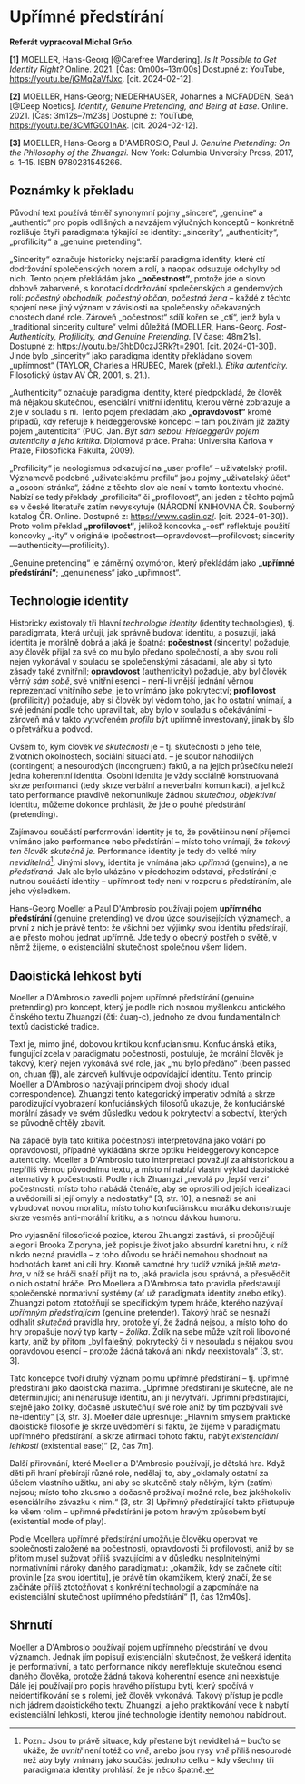 
# Upřímné předstírání
**Referát vypracoval Michal Grňo.**

**[1]** MOELLER, Hans-Georg [@Carefree Wandering]. _Is It Possible to Get Identity Right?_ Online. 2021. [Čas: 0m00s–13m00s] Dostupné z: YouTube, https://youtu.be/jGMq2aVfJxc. [cit. 2024-02-12].

**[2]** MOELLER, Hans-Georg; NIEDERHAUSER, Johannes a MCFADDEN, Seán [@Deep Noetics]. _Identity, Genuine Pretending, and Being at Ease._ Online. 2021. [Čas: 3m12s–7m23s] Dostupné z: YouTube, https://youtu.be/3CMfG001nAk. [cit. 2024-02-12].

**[3]** MOELLER, Hans-Georg a D'AMBROSIO, Paul J. _Genuine Pretending: On the Philosophy of the Zhuangzi._ New York: Columbia University Press, 2017, s. 1–15. ISBN 9780231545266.

## Poznámky k překladu
Původní text používá téměř synonymní pojmy „sincere“, „genuine“ a „authentic“ pro popis odlišných a navzájem výlučných konceptů – konkrétně rozlišuje čtyři paradigmata týkající se identity: „sincerity“, „authenticity“, „profilicity“ a „genuine pretending“.

„Sincerity“ označuje historicky nejstarší paradigma identity, které ctí dodržování společenských norem a rolí, a naopak odsuzuje odchylky od nich. Tento pojem překládám jako **„počestnost“**, protože jde o slovo dobově zabarvené, s konotací dodržování společenských a genderových rolí: _počestný obchodník_, _počestný občan_, _počestná žena_ – každé z těchto spojení nese jiný význam v závislosti na společensky očekávaných cnostech dané role. Zároveň „počestnost“ sdílí kořen se „ctí“, jenž byla v „traditional sincerity culture“ velmi důležitá (MOELLER, Hans-Georg. _Post-Authenticity, Profilicity, and Genuine Pretending._ [V čase: 48m21s]. Dostupné z: https://youtu.be/3hbD0czJ3Rk?t=2901. [cit. 2024-01-30]). Jinde bylo „sincerity“ jako paradigma identity překládáno slovem „upřímnost“ (TAYLOR, Charles a HRUBEC, Marek (překl.). _Etika autenticity._ Filosofický ústav AV ČR, 2001, s. 21.).

„Authenticity“ označuje paradigma identity, které předpokládá, že člověk má nějakou skutečnou, esenciální vnitřní identitu, kterou věrně zobrazuje a žije v souladu s ní. Tento pojem překládám jako **„opravdovost“** kromě případů, kdy referuje k heideggerovské koncepci – tam používám již zažitý pojem „autenticita“ (PUC, Jan. _Být sám sebou: Heideggerův pojem autenticity a jeho kritika._ Diplomová práce. Praha: Universita Karlova v Praze, Filosofická Fakulta, 2009).

„Profilicity“ je neologismus odkazující na „user profile“ – uživatelský profil. Významově podobné „uživatelskému profilu“ jsou pojmy „uživatelský účet“ a „osobní stránka“, žádné z těchto slov ale není v tomto kontextu vhodné. Nabízí se tedy překlady „profilicita“ či „profilovost“, ani jeden z těchto pojmů se v české literatuře zatím nevyskytuje (NÁRODNÍ KNIHOVNA ČR. Souborný katalog ČR. Online. Dostupné z: https://www.caslin.cz/. [cit. 2024-01-30]). Proto volím překlad **„profilovost“**, jelikož koncovka „-ost“ reflektuje použití koncovky „-ity“ v originále (počestnost—opravdovost—profilovost; sincerity—authenticity—profilicity).

„Genuine pretending“ je záměrný oxymóron, který překládám jako **„upřímné předstírání“**; „genuineness“ jako „upřímnost“.

## Technologie identity
Historicky existovaly tři hlavní _technologie identity_ (identity technologies), tj. paradigmata, která určují, jak správně budovat identitu, a posuzují, jaká identita je morálně dobrá a jaká je špatná: **počestnost** (sincerity) požaduje, aby člověk přijal za své co mu bylo předáno společností, a aby svou roli nejen vykonával v souladu se společenskými zásadami, ale aby si tyto zásady také zvnitřnil; **opravdovost** (authenticity) požaduje, aby byl člověk věrný _sám sobě_, své vnitřní esenci – není-li vnější jednání věrnou reprezentací vnitřního _sebe_, je to vnímáno jako pokrytectví; **profilovost** (profilicity) požaduje, aby si člověk byl vědom toho, jak ho ostatní vnímají, a své jednání podle toho upravil tak, aby bylo v souladu s očekáváními – zároveň má v takto vytvořeném _profilu_ být upřímně investovaný, jinak by šlo o přetvářku a podvod.

Ovšem to, kým člověk _ve skutečnosti_ je – tj. skutečnosti o jeho těle, životních okolnostech, sociální situaci atd. – je soubor nahodilých (contingent) a nesourodých (incongruent) faktů, a na jejich průsečíku neleží jedna koherentní identita. Osobní identita je vždy sociálně konstruovaná skrze performanci (tedy skrze verbální a neverbální komunikaci), a jelikož tato performance pravdivě nekomunikuje žádnou _skutečnou, objektivní_ identitu, můžeme dokonce prohlásit, že jde o pouhé předstírání (pretending).

Zajímavou součástí performování identity je to, že povětšinou není příjemci vnímáno jako performance nebo předstírání – místo toho vnímají, že _takový ten člověk skutečně je_. Performance identity je tedy do velké míry _neviditelná_[^1]. Jinými slovy, identita je vnímána jako _upřímná_ (genuine), a ne _předstíraná_. Jak ale bylo ukázáno v předchozím odstavci, předstírání je nutnou součástí identity – upřímnost tedy není v rozporu s předstíráním, ale jeho výsledkem.

[^1]: Pozn.: Jsou to právě situace, kdy přestane být neviditelná – buďto se ukáže, že _uvnitř_ není totéž co _vně_, anebo jsou rysy _vně_ příliš nesourodé než aby byly vnímány jako součást jednoho celku – kdy všechny tři paradigmata identity prohlásí, že je něco špatně.

Hans-Georg Moeller a Paul D'Ambrosio používají pojem **upřímného předstírání** (genuine pretending) ve dvou úzce souvisejících významech, a první z nich je právě tento: že všichni bez výjimky svou identitu předstírají, ale přesto mohou jednat upřímně. Jde tedy o obecný postřeh o světě, v němž žijeme, o existenciální skutečnost společnou všem lidem.

## Daoistická lehkost bytí
Moeller a D'Ambrosio zavedli pojem upřímné předstírání (genuine pretending) pro koncept, který je podle nich nosnou myšlenkou antického čínského textu Zhuangzi (čti: čuaŋ-c), jednoho ze dvou fundamentálních textů daoistické tradice.

Text je, mimo jiné, dobovou kritikou konfucianismu. Konfuciánská etika, fungující zcela v paradigmatu počestnosti, postuluje, že morální člověk je takový, který nejen vykonává své role, jak „mu bylo předáno“ (been passed on, chuan 傳), ale zároveň kultivuje odpovídající identitu. Tento princip Moeller a D'Ambrosio nazývají principem dvojí shody (dual correspondence). Zhuangzi tento kategorický imperativ odmítá a skrze parodizující vyobrazení konfuciánských filosofů ukazuje, že konfuciánské morální zásady ve svém důsledku vedou k pokrytectví a sobectví, kterých se původně chtěly zbavit.

Na západě byla tato kritika počestnosti interpretována jako volání po opravdovosti, případně vykládána skrze optiku Heideggerovy koncepce autenticity. Moeller a D'Ambrosio tuto interpretaci považují za ahistorickou a nepříliš věrnou původnímu textu, a místo ní nabízí vlastní výklad daoistické alternativy k počestnosti. Podle nich Zhuangzi „nevolá po ‚lepší verzi‘ počestnosti, místo toho nabádá čtenáře, aby se oprostili od jejích idealizací a uvědomili si její omyly a nedostatky“ [3, str. 10], a nesnaží se ani vybudovat novou moralitu, místo toho konfuciánskou morálku dekonstruuje skrze vesměs anti-morální kritiku, a s notnou dávkou humoru.

Pro vyjasnění filosofické pozice, kterou Zhuangzi zastává, si propůjčují alegorii Brooka Ziporyna, jež popisuje život jako absurdní karetní hru, k níž nikdo nezná pravidla – z toho důvodu se hráči nemohou shodnout na hodnotách karet ani cíli hry. Kromě samotné hry tudíž vzniká ještě _meta-hra_, v níž se hráči snaží přijít na to, jaká pravidla jsou správná, a přesvědčit o nich ostatní hráče. Pro Moellera a D'Ambrosia tato pravidla představují společenské normativní systémy (ať už paradigmata identity anebo etiky). Zhuangzi potom ztotožňují se specifickým typem hráče, kterého nazývají _upřímným předstírajícím_ (genuine pretender). Takový hráč se nesnaží odhalit _skutečná_ pravidla hry, protože ví, že žádná nejsou, a místo toho do hry propašuje nový typ karty – _žolíka_. Žolík na sebe může vzít roli libovolné karty, aniž by přitom „byl falešný, pokrytecký či v nesouladu s nějakou svou opravdovou esencí – protože žádná taková ani nikdy neexistovala“ [3, str. 3].

Tato koncepce tvoří druhý význam pojmu upřímné předstírání – tj. upřímné předstírání jako daoistická maxima. „Upřímné předstírání je skutečné, ale ne determinující; ani nenarušuje identitu, ani ji nevytváří. Upřímní předstírající, stejně jako žolíky, dočasně uskutečňují své role aniž by tím pozbývali své ne-identity“ [3, str. 3]. Moeller dále upřesňuje: „Hlavním smyslem praktické daoistické filosofie je skrze uvědomění si faktu, že žijeme v paradigmatu upřímného předstírání, a skrze afirmaci tohoto faktu, nabýt _existenciální lehkosti_ (existential ease)“ [2, čas 7m].

Další přirovnání, které Moeller a D'Ambrosio používají, je dětská hra. Když děti při hraní přebírají různé role, nedělají to, aby „oklamaly ostatní za účelem vlastního užitku, ani aby se skutečně staly někým, kým (zatím) nejsou; místo toho zkusmo a dočasně prožívají možné role, bez jakéhokoliv esenciálního závazku k nim.“ [3, str. 3] Upřímný předstírající takto přistupuje ke všem rolím – upřímné předstírání je potom hravým způsobem bytí (existential mode of play).

Podle Moellera upřímné předstírání umožňuje člověku operovat ve společnosti založené na počestnosti, opravdovosti či profilovosti, aniž by se přitom musel sužovat příliš svazujícími a v důsledku nesplnitelnými normativními nároky daného paradigmatu: „okamžik, kdy se začnete cítit provinile [za svou identitu], je právě tím okamžikem, který značí, že se začínáte příliš ztotožňovat s konkrétní technologií a zapomínáte na existenciální skutečnost upřímného předstírání“ [1, čas 12m40s].

## Shrnutí
Moeller a D'Ambrosio používají pojem upřímného předstírání ve dvou významch. Jednak jím popisují existenciální skutečnost, že veškerá identita je performativní, a tato performance nikdy nereflektuje skutečnou esenci daného člověka, protože žádná taková koherentní esence ani neexistuje. Dále jej používají pro popis hravého přístupu bytí, který spočívá v neidentifikování se s rolemi, jež člověk vykonává. Takový přístup je podle nich jádrem daoistického textu Zhuangzi, a jeho praktikování vede k nabytí existenciální lehkosti, kterou jiné technologie identity nemohou nabídnout.
